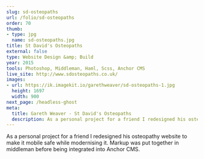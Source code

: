 ```yaml
---
slug: sd-osteopaths
url: /folio/sd-osteopaths
order: 70
thumb:
- type: jpg
  name: sd-osteopaths.jpg
title: St David's Osteopaths
external: false
type: Website Design &amp; Build
year: 2015
tools: Photoshop, Middleman, Haml, Scss, Anchor CMS
live_site: http://www.sdosteopaths.co.uk/
images:
- url: https://ik.imagekit.io/garethweaver/sd-osteopaths-1.jpg
  height: 1697
  width: 900
next_page: /headless-ghost
meta:
  title: Gareth Weaver - St David's Osteopaths
  description: As a personal project for a friend I redesigned his osteopathy website
---
```

As a personal project for a friend I redesigned his osteopathy
website to make it mobile safe while modernising it. Markup was put together in
middleman before being integrated into Anchor CMS.
